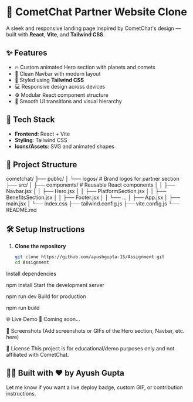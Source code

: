 # 🚀 CometChat Partner Website Clone

A sleek and responsive landing page inspired by CometChat's design — built with **React**, **Vite**, and **Tailwind CSS**.

## ✨ Features

- 🔥 Custom animated Hero section with planets and comets
- 📌 Clean Navbar with modern layout
- 🎨 Styled using **Tailwind CSS** 
- 💻 Responsive design across devices
- ⚙️ Modular React component structure
- 🎥 Smooth UI transitions and visual hierarchy

## 🧩 Tech Stack

- **Frontend**: React + Vite
- **Styling**: Tailwind CSS
- **Icons/Assets**: SVG and animated shapes

## 📂 Project Structure

cometchat/
├── public/
│ └── logos/ # Brand logos for partner section
├── src/
│ ├── components/ # Reusable React components
│ │ ├── Navbar.jsx
│ │ ├── Hero.jsx
│ │ ├── PlatformSection.jsx
│ │ ├── BenefitsSection.jsx
│ │ ├── Footer.jsx
│ │ └── ...
│ ├── App.jsx
│ ├── main.jsx
│ └── index.css
├── tailwind.config.js
├── vite.config.js
└── README.md

## 🛠️ Setup Instructions

1. **Clone the repository**
   ```bash
   git clone https://github.com/ayushgupta-15/Assignment.git
   cd Assignment
Install dependencies

npm install
Start the development server

npm run dev
Build for production

npm run build

🌐 Live Demo
🔗 Coming soon...

📸 Screenshots
(Add screenshots or GIFs of the Hero section, Navbar, etc. here)

📄 License
This project is for educational/demo purposes only and not affiliated with CometChat.

👨‍💻 Built with ❤️ by Ayush Gupta
---

Let me know if you want a live deploy badge, custom GIF, or contribution instructions.